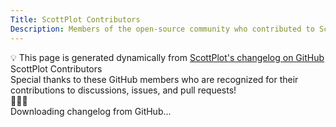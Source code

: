 ```yaml
---
Title: ScottPlot Contributors
Description: Members of the open-source community who contributed to ScottPlot
---
```


<div class="alert alert-primary fs-5" role="alert">
    💡 This page is generated dynamically from
    <a href='https://github.com/ScottPlot/ScottPlot/blob/main/CHANGELOG.md'>
        ScottPlot's changelog on GitHub
    </a>
</div>

<div class='display-3 text-center'>ScottPlot Contributors</div>

<div class='fs-3 fw-lighter text-center mx-5 px-5'>
    Special thanks to these GitHub members who are 
    recognized for their contributions
    to discussions, issues, and pull requests!
</div>

<div class='display-3 my-5 text-center'>💖🚀✨</div>


<div id="contributors">
    <div class='fs-2 font-monospace text-center'>Downloading changelog from GitHub...</div>
</div>

<script src="contributors.js"></script>

<script>
    const changelogUrl = 'https://raw.githubusercontent.com/ScottPlot/ScottPlot/main/CHANGELOG.md';
    const gen = new ContributorPageGenerator("contributors", changelogUrl);
</script>